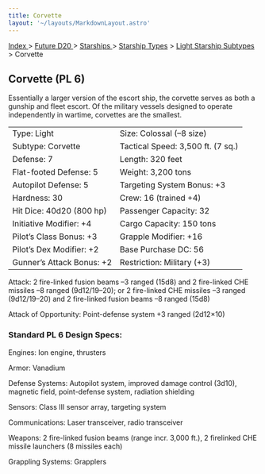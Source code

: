 ```yaml
---
title: Corvette
layout: '~/layouts/MarkdownLayout.astro'
---
```


[ Index ](/) > [ Future D20 ](/future.d20.srd) > [ Starships ](/future.d20.srd/starships) > [ Starship Types](/future.d20.srd/starships/starship) > [ Light Starship Subtypes](/future.d20.srd/starships/starship.types/light.starship) > Corvette

##  Corvette (PL 6)

Essentially a larger version of the escort ship, the corvette serves as both a
gunship and fleet escort. Of the military vessels designed to operate
independently in wartime, corvettes are the smallest.


<table> <tr> <td> Type: Light </td> <td> Size: Colossal (–8 size) </td> </tr> <tr class="shaded"> <td> Subtype: Corvette </td> <td> Tactical Speed: 3,500 ft. (7 sq.) </td> </tr> <tr> <td> Defense: 7 </td> <td> Length: 320 feet </td> </tr> <tr class="shaded"> <td> Flat-footed Defense: 5 </td> <td> Weight: 3,200 tons </td> </tr> <tr> <td> Autopilot Defense: 5 </td> <td> Targeting System Bonus: +3 </td> </tr> <tr class="shaded"> <td> Hardness: 30 </td> <td> Crew: 16 (trained +4) </td> </tr> <tr> <td> Hit Dice: 40d20 (800 hp) </td> <td> Passenger Capacity: 32 </td> </tr> <tr class="shaded"> <td> Initiative Modifier: +4 </td> <td> Cargo Capacity: 150 tons </td> </tr> <tr> <td> Pilot’s Class Bonus: +3 </td> <td> Grapple Modifier: +16 </td> </tr> <tr class="shaded"> <td> Pilot’s Dex Modifier: +2 </td> <td> Base Purchase DC: 56 </td> </tr> <tr> <td> Gunner’s Attack Bonus: +2 </td> <td> Restriction: Military (+3) </td> </tr> </table>


Attack: 2 fire-linked fusion beams –3 ranged (15d8) and 2 fire-linked CHE
missiles –8 ranged (9d12/19–20); or 2 fire-linked CHE missiles –3 ranged
(9d12/19–20) and 2 fire-linked fusion beams –8 ranged (15d8)

Attack of Opportunity: Point-defense system +3 ranged (2d12×10)

###  Standard PL 6 Design Specs:

Engines: Ion engine, thrusters

Armor: Vanadium

Defense Systems: Autopilot system, improved damage control (3d10), magnetic
field, point-defense system, radiation shielding

Sensors: Class III sensor array, targeting system

Communications: Laser transceiver, radio transceiver

Weapons: 2 fire-linked fusion beams (range incr. 3,000 ft.), 2 firelinked CHE
missile launchers (8 missiles each)

Grappling Systems: Grapplers

